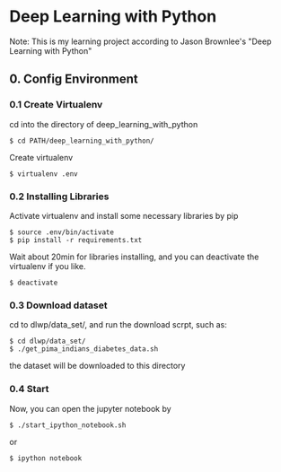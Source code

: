 # Deep Learning with Python

Note: This is my learning project according to Jason Brownlee's "Deep Learning with Python"


## 0. Config Environment

### 0.1 Create Virtualenv

cd into the directory of deep_learning_with_python

```
$ cd PATH/deep_learning_with_python/
```

Create virtualenv

```
$ virtualenv .env
```

### 0.2 Installing Libraries

Activate virtualenv and install some necessary libraries by pip

```
$ source .env/bin/activate
$ pip install -r requirements.txt
```

Wait about 20min for libraries installing, and you can deactivate the virtualenv if you like.

```
$ deactivate
```

### 0.3 Download dataset

cd to dlwp/data_set/, and run the download scrpt, such as:

```
$ cd dlwp/data_set/
$ ./get_pima_indians_diabetes_data.sh
``` 

the dataset will be downloaded to this directory

### 0.4 Start

Now, you can open the jupyter notebook by

```
$ ./start_ipython_notebook.sh 
```

or 

```
$ ipython notebook
```
